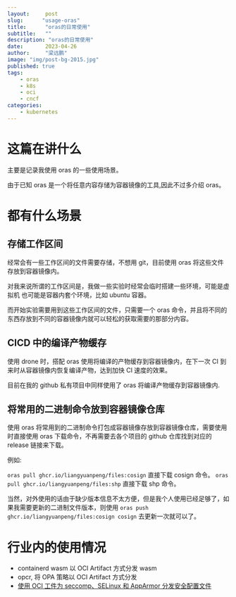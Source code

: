 ```yaml
---
layout:     post 
slug:      "usage-oras"
title:      "oras的日常使用"
subtitle:   ""
description: "oras的日常使用"
date:       2023-04-26
author:     "梁远鹏"
image: "img/post-bg-2015.jpg"
published: true
tags:
    - oras
    - k8s
    - oci
    - cncf
categories: 
    - kubernetes
---
```


# 这篇在讲什么

主要是记录我使用 oras 的一些使用场景。

由于已知 oras 是一个将任意内容存储为容器镜像的工具,因此不过多介绍 oras。

# 都有什么场景

## 存储工作区间

经常会有一些工作区间的文件需要存储，不想用 git，目前使用 oras 将这些文件存放到容器镜像内。

对我来说所谓的工作区间是，我做一些实验时经常会临时搭建一些环境，可能是虚拟机 也可能是容器内套个环境，比如 ubuntu 容器。

而开始实验需要用到这些工作区间的文件，只需要一个 oras 命令，并且将不同的东西存放到不同的容器镜像内就可以轻松的获取需要的那部分内容。

## CICD 中的编译产物缓存

使用 drone 时，搭配 oras 使用将编译的产物缓存到容器镜像内，在下一次 CI 到来时从容器镜像内恢复编译产物，达到加快 CI 速度的效果。

目前在我的 github 私有项目中同样使用了 oras 将编译产物缓存到容器镜像内.

## 将常用的二进制命令放到容器镜像仓库

使用 oras 将常用到的二进制命令打包成容器镜像存放到容器镜像仓库，需要使用时直接使用 oras 下载命令，不再需要去各个项目的 github 仓库找到对应的 release 链接来下载。

例如:

`oras pull ghcr.io/liangyuanpeng/files:cosign` 直接下载 cosign 命令。
`oras pull ghcr.io/liangyuanpeng/files:shp` 直接下载 shp 命令。

当然，对外使用的话由于缺少版本信息不太方便，但是我个人使用已经足够了，如果我需要更新的二进制文件版本，则使用 `oras push ghcr.io/liangyuanpeng/files:cosign cosign` 去更新一次就可以了。

# 行业内的使用情况

- containerd wasm 以 OCI Artifact 方式分发 wasm
- opcr, 将 OPA 策略以 OCI Artifact 方式分发
- [使用 OCI 工件为 seccomp、SELinux 和 AppArmor 分发安全配置文件](https://kubernetes.io/zh-cn/blog/2023/05/24/oci-security-profiles/)